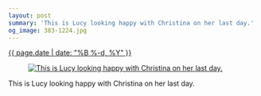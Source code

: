 ```yaml
---
layout: post
summary: 'This is Lucy looking happy with Christina on her last day.'
og_image: 383-1224.jpg
---
```


<p>
 <time>
  <a href="/383">
   {{ page.date | date: "%B %-d, %Y" }}
  </a>
 </time>
 <a href="/383">
  <figure data-taken="12/10/2014">
   <img alt="This is Lucy looking happy with Christina on her last day." sizes="(min-width: 700px) 50vw, calc(100vw - 2rem)" src="{{ site.assets_url }}/383-612.jpg" srcset="{{ site.assets_url }}/383-1224.jpg 1224w, {{ site.assets_url }}/383-918.jpg 918w, {{ site.assets_url }}/383-612.jpg 612w, {{ site.assets_url }}/383-306.jpg 306w"/>
  </figure>
 </a>
 <span>
  This is Lucy looking happy with Christina on her last day.
 </span>
</p>
